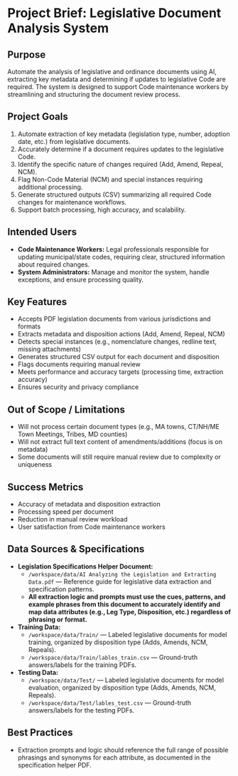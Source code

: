 # Project Brief: Legislative Document Analysis System

## Purpose
Automate the analysis of legislative and ordinance documents using AI, extracting key metadata and determining if updates to legislative Code are required. The system is designed to support Code maintenance workers by streamlining and structuring the document review process.

## Project Goals
1. Automate extraction of key metadata (legislation type, number, adoption date, etc.) from legislative documents.
2. Accurately determine if a document requires updates to the legislative Code.
3. Identify the specific nature of changes required (Add, Amend, Repeal, NCM).
4. Flag Non-Code Material (NCM) and special instances requiring additional processing.
5. Generate structured outputs (CSV) summarizing all required Code changes for maintenance workflows.
6. Support batch processing, high accuracy, and scalability.

## Intended Users
- **Code Maintenance Workers:** Legal professionals responsible for updating municipal/state codes, requiring clear, structured information about required changes.
- **System Administrators:** Manage and monitor the system, handle exceptions, and ensure processing quality.

## Key Features
- Accepts PDF legislation documents from various jurisdictions and formats
- Extracts metadata and disposition actions (Add, Amend, Repeal, NCM)
- Detects special instances (e.g., nomenclature changes, redline text, missing attachments)
- Generates structured CSV output for each document and disposition
- Flags documents requiring manual review
- Meets performance and accuracy targets (processing time, extraction accuracy)
- Ensures security and privacy compliance

## Out of Scope / Limitations
- Will not process certain document types (e.g., MA towns, CT/NH/ME Town Meetings, Tribes, MD counties)
- Will not extract full text content of amendments/additions (focus is on metadata)
- Some documents will still require manual review due to complexity or uniqueness

## Success Metrics
- Accuracy of metadata and disposition extraction
- Processing speed per document
- Reduction in manual review workload
- User satisfaction from Code maintenance workers 

## Data Sources & Specifications
- **Legislation Specifications Helper Document:**
  - `/workspace/data/AI Analyzing the Legislation and Extracting Data.pdf` — Reference guide for legislative data extraction and specification patterns.
  - **All extraction logic and prompts must use the cues, patterns, and example phrases from this document to accurately identify and map data attributes (e.g., Leg Type, Disposition, etc.) regardless of phrasing or format.**
- **Training Data:**
  - `/workspace/data/Train/` — Labeled legislative documents for model training, organized by disposition type (Adds, Amends, NCM, Repeals).
  - `/workspace/data/Train/lables_train.csv` — Ground-truth answers/labels for the training PDFs.
- **Testing Data:**
  - `/workspace/data/Test/` — Labeled legislative documents for model evaluation, organized by disposition type (Adds, Amends, NCM, Repeals).
  - `/workspace/data/Test/lables_test.csv` — Ground-truth answers/labels for the testing PDFs. 

## Best Practices
- Extraction prompts and logic should reference the full range of possible phrasings and synonyms for each attribute, as documented in the specification helper PDF. 
